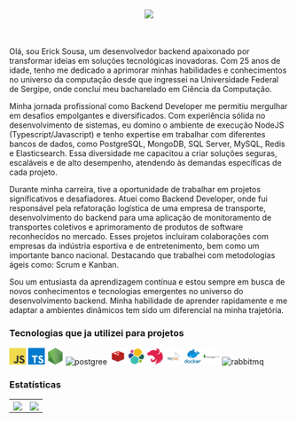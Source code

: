 
<h3 align="center">
  <p> <img src="https://media.giphy.com/media/ASd0Ukj0y3qMM/giphy.gif" width="200px"> </p> </h3>

<br />

<p>
Olá, sou Erick Sousa, um desenvolvedor backend apaixonado por transformar ideias em soluções tecnológicas inovadoras. Com 25 anos de idade, tenho me dedicado a aprimorar minhas habilidades e conhecimentos no universo da computação desde que ingressei na Universidade Federal de Sergipe, onde concluí meu bacharelado em Ciência da Computação.

Minha jornada profissional como Backend Developer me permitiu mergulhar em desafios empolgantes e diversificados. Com experiência sólida no desenvolvimento de sistemas, eu domino o ambiente de execução NodeJS (Typescript/Javascript) e tenho expertise em trabalhar com diferentes bancos de dados, como PostgreSQL, MongoDB, SQL Server, MySQL, Redis e Elasticsearch. Essa diversidade me capacitou a criar soluções seguras, escaláveis e de alto desempenho, atendendo às demandas específicas de cada projeto.

Durante minha carreira, tive a oportunidade de trabalhar em projetos significativos e desafiadores. Atuei como Backend Developer, onde fui responsável pela refatoração logística de uma empresa de transporte, desenvolvimento do backend para uma aplicação de monitoramento de transportes coletivos e aprimoramento de produtos de software reconhecidos no mercado. Esses projetos incluíram colaborações com empresas da indústria esportiva e de entretenimento, bem como um importante banco nacional. Destacando que trabalhei com metodologias ágeis como: Scrum e Kanban.

Sou um entusiasta da aprendizagem contínua e estou sempre em busca de novos conhecimentos e tecnologias emergentes no universo do desenvolvimento backend. Minha habilidade de aprender rapidamente e me adaptar a ambientes dinâmicos tem sido um diferencial na minha trajetória.
</p>

### Tecnologias que ja utilizei para projetos

<p align="left">
<img src="https://raw.githubusercontent.com/github/explore/80688e429a7d4ef2fca1e82350fe8e3517d3494d/topics/javascript/javascript.png" alt="javascript" title="Javascript" width="30" height="30"/>
<img src="https://raw.githubusercontent.com/github/explore/80688e429a7d4ef2fca1e82350fe8e3517d3494d/topics/typescript/typescript.png" alt="typescript" title="Typescript" width="30" height="30"/>
<img src="https://raw.githubusercontent.com/github/explore/80688e429a7d4ef2fca1e82350fe8e3517d3494d/topics/nodejs/nodejs.png" alt="nodejs" title="Nodejs" width="30" height="30"/>
<img src="https://i.imgur.com/4Fph8Fd.png" alt="postgree" title="PostgreSQL" width="30" height="30"/>
<img src="https://github.com/github/explore/blob/main/topics/redis/redis.png" alt="redis" title="Redis" width="30" height="30"/>
<img src="https://github.com/github/explore/blob/main/topics/elasticsearch/elasticsearch.png" alt="elasticsearch" title="Elasticsearch" width="30" height="30"/>
<img src="https://github.com/github/explore/blob/main/topics/nestjs/nestjs.png" alt="nestjs" title="Nestjs" width="30" height="30"/>
<img src="https://github.com/github/explore/blob/main/topics/mysql/mysql.png" alt="mysql" title="MySQL" width="30" height="30"/>
<img src="https://github.com/github/explore/blob/main/topics/docker/docker.png" alt="docker" title="Docker" width="30" height="30"/>
<img src="https://github.com/github/explore/blob/main/topics/mongodb/mongodb.png" alt="mongodb" title="MongoDB" width="30" height="30"/>
<img src="[https://imgur.com/a/gOm9K65](https://imgur.com/XFe33C2)" alt="rabbitmq" title="RabbitMQ" width="30" height="30"/>
</p>

### Estatísticas

<table>
  <tr>
    <td><img width="350px" align="center" src="https://github-readme-stats.vercel.app/api/top-langs/?username=ericksousa77&layout=compact&theme=radical" /></td>
    <td><img width="350px" align="center" src="https://github-readme-stats.vercel.app/api?username=ericksousa77&show_icons=true&theme=radical&count_private=true" /></td>
  </tr>  
</table>

